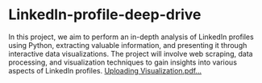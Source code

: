 # Linkedln-profile-deep-drive
In this project, we aim to perform an in-depth analysis of LinkedIn profiles using Python, extracting valuable information, and presenting it through interactive data visualizations. The project will involve web scraping, data processing, and visualization techniques to gain insights into various aspects of LinkedIn profiles.
[Uploading Visualization.pdf…]()

